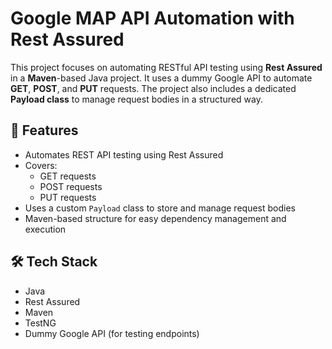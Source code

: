 # Google MAP API Automation with Rest Assured

This project focuses on automating RESTful API testing using **Rest Assured** in a **Maven**-based Java project. It uses a dummy Google API to automate **GET**, **POST**, and **PUT** requests. The project also includes a dedicated **Payload class** to manage request bodies in a structured way.

## 🚀 Features

- Automates REST API testing using Rest Assured
- Covers:
  - GET requests
  - POST requests
  - PUT requests
- Uses a custom `Payload` class to store and manage request bodies
- Maven-based structure for easy dependency management and execution

## 🛠️ Tech Stack

- Java
- Rest Assured
- Maven
- TestNG
- Dummy Google API (for testing endpoints)
